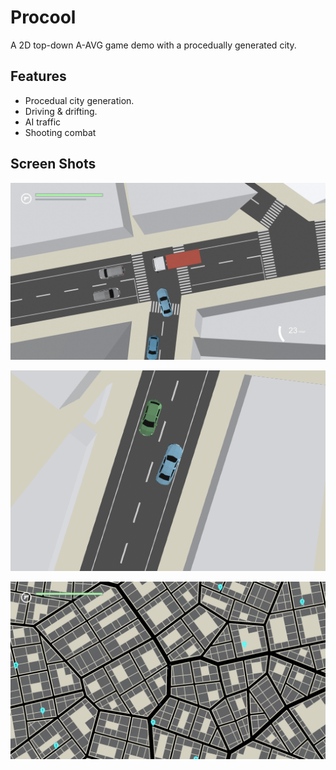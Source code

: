 # Procool

A 2D top-down A-AVG game demo with a procedually generated city.

## Features

- Procedual city generation.
- Driving & drifting.
- AI traffic
- Shooting combat

## Screen Shots

![](./docs/img/trafic.png)

![](./docs/img/driving.gif)

![](./docs/img/city.png)